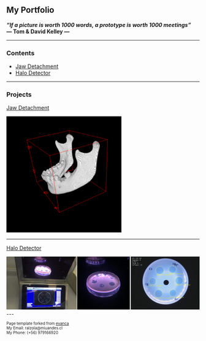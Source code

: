 ## My Portfolio

**_“If a picture is worth 1000 words, a prototype is worth 1000 meetings”_ <br>
                                                  — Tom & David Kelley —**

---


### Contents

- [Jaw Detachment](/1_Jaw_Detachment)
- [Halo Detector](/2_Halo_Detector)

---

### Projects

[Jaw Detachment](/1_Jaw_Detachment)

<img src="images/JawDetachmentResults/Img_final.png" width="300" height="303">

---

[Halo Detector](/2_Halo_Detector)

<img src="images/Halo_Detector/intro.png?raw=true"/>
---

<p style="font-size:10px">Page template forked from <a href="https://github.com/evanca/quick-portfolio">evanca</a><br>
My Email: ralzola@miuandes.cl <br> My Phone: (+56) 979166920 </p>
<!-- Remove above link if you don't want to attibute -->

